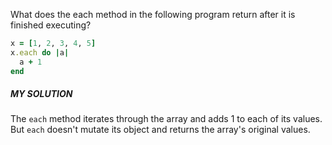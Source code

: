 What does the each method in the following program return after it is finished executing?

```ruby
x = [1, 2, 3, 4, 5]
x.each do |a|
  a + 1
end
```
##### MY SOLUTION
The ```each``` method iterates through the array and adds 1 to each of its values.
But ```each``` doesn't mutate its object and returns the array's original values.